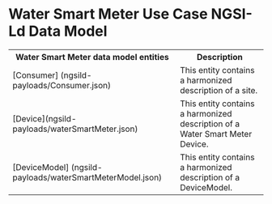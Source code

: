 # Water Smart Meter Use Case NGSI-Ld Data Model



<table>
  <tr>
    <th>Water Smart Meter data model entities</th>
    <th>Description</th>
  </tr>
  <tr>
    <td>[Consumer] (ngsild-payloads/Consumer.json)</td>
    <td>This entity contains a harmonized description of a site.</td>
  </tr>
   <tr>
    <td>[Device](ngsild-payloads/waterSmartMeter.json)</td>
    <td>This entity contains a harmonized description of a Water Smart Meter Device.</td>
  </tr>
  <tr>
    <td>[DeviceModel] (ngsild-payloads/waterSmartMeterModel.json)</td>
    <td>This entity contains a harmonized description of a DeviceModel.</td>
  </tr>

</table>


